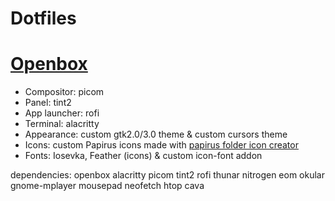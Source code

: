 # Dotfiles
# [Openbox](https://github.com/Myagko/dotfiles/tree/main/openbox/Gruvbox)
- Compositor: picom
- Panel: tint2
- App launcher: rofi
- Terminal: alacritty
- Appearance: custom gtk2.0/3.0 theme & custom cursors theme 
- Icons: custom Papirus icons made with [papirus folder icon creator](https://github.com/Adapta-Projects/Papirus-Folder-Icon-Creator)
- Fonts: Iosevka, Feather (icons) & custom icon-font addon

dependencies: openbox alacritty picom tint2 rofi thunar nitrogen eom okular gnome-mplayer mousepad neofetch htop cava

